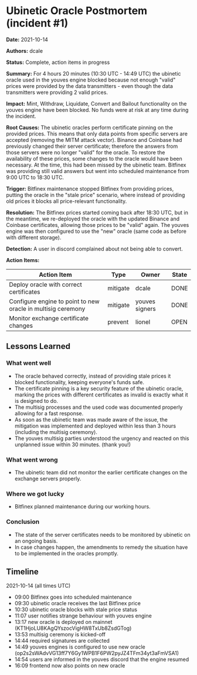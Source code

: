 # Ubinetic Oracle Postmortem (incident #1)

**Date:** 2021-10-14

**Authors:** dcale

**Status:** Complete, action items in progress

**Summary:** For 4 hours 20 minutes (10:30 UTC - 14:49 UTC) the ubinetic oracle used in the youves engine blocked because not enough "valid" prices were provided by the data transmitters - even though the data transmitters were providing 2 valid prices.

**Impact:** Mint, Withdraw, Liquidate, Convert and Bailout functionality on the youves engine have been blocked. No funds were at risk at any time during the incident.

**Root Causes:** The ubinetic oracles perform certificate pinning on the provided prices. This means that only data points from specific servers are accepted (removing the MITM attack vector). Binance and Coinbase had previously changed their server certificate; therefore the answers from those servers were no longer "valid" for the oracle. To restore the availability of these prices, some changes to the oracle would have been necessary. At the time, this had been missed by the ubinetic team. Bitfinex was providing still valid answers but went into scheduled maintenance from 9:00 UTC to 18:30 UTC.

**Trigger:** Bitfinex maintenance stopped Bitfinex from providing prices, putting the oracle in the "stale price" scenario, where instead of providing old prices it blocks all price-relevant functionality.

**Resolution:** The Bitfinex prices started coming back after 18:30 UTC, but in the meantime, we re-deployed the oracle with the updated Binance and Coinbase certificates, allowing those prices to be "valid" again. The youves engine was then configured to use the "new" oracle (same code as before with different storage).

**Detection:** A user in discord complained about not being able to convert.

**Action Items:**

| Action Item | Type | Owner | State |
| -------- | -------- | -------- | -------- |
| Deploy oracle with correct certificates | mitigate     | dcale     | DONE |
| Configure engine to point to new oracle in multisig ceremony | mitigate     | youves signers   | DONE |
| Monitor exchange certificate changes  | prevent     | lionel   | OPEN |

## Lessons Learned

### What went well

- The oracle behaved correctly, instead of providing stale prices it blocked functionality, keeping everyone's funds safe.
- The certificate pinning is a key security feature of the ubinetic oracle, marking the prices with different certificates as invalid is exactly what it is designed to do.
- The multisig processes and the used code was documented properly allowing for a fast response.
- As soon as the ubinetic team was made aware of the issue, the mitigation was implemented and deployed within less than 3 hours (including the multisig ceremony).
- The youves multisig parties understood the urgency and reacted on this unplanned issue within 30 minutes. (thank you!)

### What went wrong

- The ubinetic team did not monitor the earlier certificate changes on the exchange servers properly.

### Where we got lucky

- Bitfinex planned maintenance during our working hours.

### Conclusion

- The state of the server certificates needs to be monitored by ubinetic on an ongoing basis. 
- In case changes happen, the  amendments to remedy the situation have to be implemented in the oracles promptly.

## Timeline

2021-10-14 (all times UTC)

- 09:00 Bitfinex goes into scheduled maintenance
- 09:30 ubinetic oracle receives the last Bitfinex price
- 10:30 ubinetic oracle blocks with stale price status
- 11:07 user notifies strange behaviour with youves engine
- 13:17 new oracle is deployed on mainnet (KT1HjoLU8KAgQYszocVigHW8TxUb8ZsdGTog)
- 13:53 multisig ceremony is kicked-off
- 14:44 required signatures are collected
- 14:49 youves engines is configured to use new oracle (op2s2sWAdvVG13ff7Y6Gy1WPB1F6PW2pyJZ4TFm34yt3aFmVSA1)
- 14:54 users are informed in the youves discord that the engine resumed
- 16:09 frontend now also points on new oracle 
